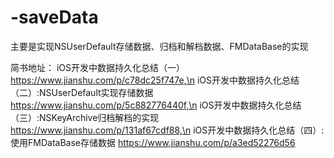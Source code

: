 # -saveData
主要是实现NSUserDefault存储数据、归档和解档数据、FMDataBase的实现

简书地址：
iOS开发中数据持久化总结（一） https://www.jianshu.com/p/c78dc25f747e,\n
iOS开发中数据持久化总结（二）:NSUserDefault实现存储数据 https://www.jianshu.com/p/5c882776440f,\n
iOS开发中数据持久化总结（三）:NSKeyArchive归档解档的实现 https://www.jianshu.com/p/131af67cdf88,\n
iOS开发中数据持久化总结（四）:使用FMDataBase存储数据 https://www.jianshu.com/p/a3ed52276d56
